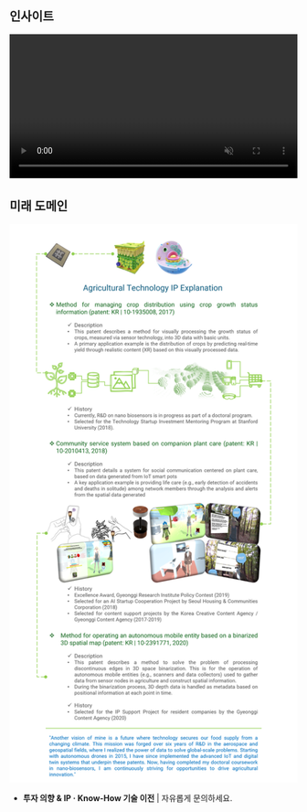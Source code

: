 ## 인사이트

<video width="100%" style="max-width: 1504px; height: auto;" autoplay loop muted playsinline>
  <source src="/assets/videos/worflogy_solution_application.mp4" type="video/mp4">
</video>

<div id="giscus-container"></div>

## 미래 도메인

![CEO 기술 서사 및 IP](/assets/articles/CI_research.png)

- **투자 의향 & IP · Know-How 기술 이전** | 자유롭게 문의하세요.